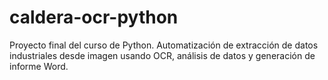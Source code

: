 # caldera-ocr-python
Proyecto final del curso de Python. Automatización de extracción de datos industriales desde imagen usando OCR, análisis de datos y generación de informe Word.
